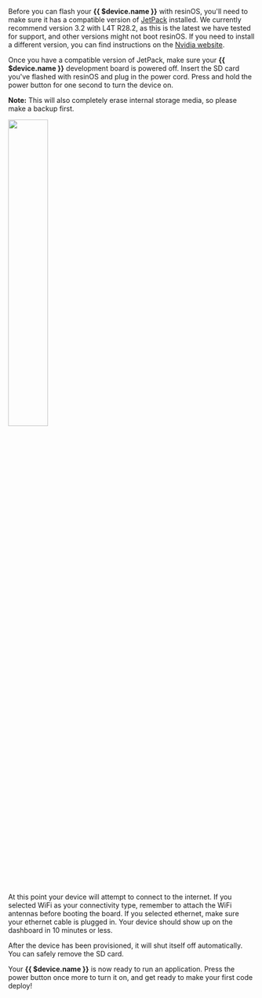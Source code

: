 Before you can flash your **{{ $device.name }}** with resinOS, you'll need to make sure it has a compatible version of [JetPack](https://developer.nvidia.com/embedded/jetpack) installed. We currently recommend version 3.2 with L4T R28.2, as this is the latest we have tested for support, and other versions might not boot resinOS. If you need to install a different version, you can find instructions on the [Nvidia website](http://docs.nvidia.com/jetpack-l4t/#developertools/mobile/jetpack/l4t/3.2/install.htm).

Once you have a compatible version of JetPack, make sure your **{{ $device.name }}** development board is powered off. Insert the SD card you've flashed with resinOS and plug in the power cord. Press and hold the power button for one second to turn the device on. 

__Note:__ This will also completely erase internal storage media, so please make a backup first.

<img src="/img/jetson-tx2/tx2devboard.png" width="40%">

At this point your device will attempt to connect to the internet. If you selected WiFi as your connectivity type, remember to attach the WiFi antennas before booting the board. If you selected ethernet, make sure your ethernet cable is plugged in. Your device should show up on the dashboard in 10 minutes or less.

After the device has been provisioned, it will shut itself off automatically. You can safely remove the SD card. 

Your **{{ $device.name }}** is now ready to run an application. Press the power button once more to turn it on, and get ready to make your first code deploy!